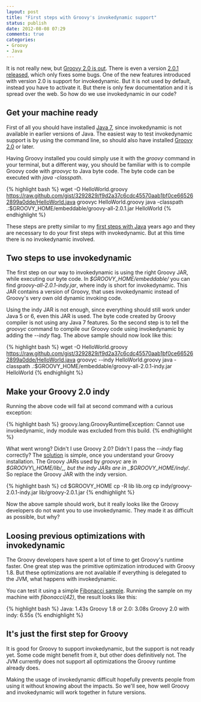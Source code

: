 ```yaml
---
layout: post
title: "First steps with Groovy's invokedynamic support"
status: publish
date: 2012-08-08 07:29
comments: true
categories:
- Groovy
- Java
---
```


It is not really new, but
[Groovy 2.0 is out](http://docs.codehaus.org/display/GROOVY/2012/06/28/Groovy+2.0+released).
There is even a version
[2.0.1 released](http://docs.codehaus.org/display/GROOVY/2012/06/28/Groovy+2.0+released),
which only fixes some bugs. One of the new features introduced with
version 2.0 is support for invokedynamic. But it is not used by
default, instead you have to activate it. But there is only few
documentation and it is spread over the web. So how do we use
invokedynamic in our code?

Get your machine ready
----------
First of all you should have installed
[Java 7](http://www.oracle.com/technetwork/java/javase/downloads/index.html),
since invokedynamic is not available in earlier versions of Java. The
easiest way to test invokedynamic support is by using the command
line, so should also have installed
[Groovy 2.0](http://groovy.codehaus.org/Download) or later.

Having Groovy installed you could simply use it with the _groovy_
command in your terminal, but a different way, you should be familiar
with is to compile Groovy code with _groovyc_ to Java byte code. The
byte code can be executed with _java -classpath_.

{% highlight bash %}
wget -O HelloWorld.groovy https://raw.github.com/gist/3292829/f9d2a37c6cdc45570aab1bf0ce665262899a0dde/HelloWorld.java
groovyc HelloWorld.groovy
java -classpath .:$GROOVY_HOME/embeddable/groovy-all-2.0.1.jar HelloWorld
{% endhighlight %}

These steps are pretty similar to my
[first steps with Java](https://gist.github.com/3292829) years ago and
they are necessary to do your first steps with invokedynamic. But at
this time there is no invokedynamic involved.

Two steps to use invokedynamic
----------
The first step on our way to invokedynamic is using the right Groovy
JAR, while executing our byte code. In _$GROOVY\_HOME/embeddable/_ you
can find _groovy-all-2.0.1-indy.jar_, where indy is short for
invokedynamic. This JAR contains a version of Groovy, that uses
invokedynamic instead of Groovy's very own old dynamic invoking code.

Using the indy JAR is not enough, since everything should still work
under Java 5 or 6, even this JAR is used. The byte code created by
Groovy compiler is not using any Java 7 features. So the second step
is to tell the _groovyc_ command to compile our Groovy code using
invokedynamic by adding the _--indy_ flag. The above sample should now
look like this:

{% highlight bash %}
wget -O HelloWorld.groovy https://raw.github.com/gist/3292829/f9d2a37c6cdc45570aab1bf0ce665262899a0dde/HelloWorld.java
groovyc --indy HelloWorld.groovy
java -classpath .:$GROOVY_HOME/embeddable/groovy-all-2.0.1-indy.jar HelloWorld
{% endhighlight %}

Make your Groovy 2.0 indy
----------
Running the above code will fail at second command with a curious
exception:

{% highlight bash %}
groovy.lang.GroovyRuntimeException: Cannot use invokedynamic, indy module was excluded from this build.
{% endhighlight %}

What went wrong? Didn't I use Groovy 2.0? Didn't I pass the _--indy_
flag correctly? The
[solution](http://permalink.gmane.org/gmane.comp.lang.groovy.devel/26698)
is simple, once you understand your Groovy installation. The Groovy
JARs used by _groovyc_ are in _$GROOVY\_HOME/lib/_, but the indy JARs
are in _$GROOVY\_HOME/indy/_. So replace the Groovy JAR with the indy
version.

{% highlight bash %}
cd $GROOVY_HOME
cp -R lib lib.org
cp indy/groovy-2.0.1-indy.jar lib/groovy-2.0.1.jar
{% endhighlight %}

Now the above sample should work, but it really looks like the Groovy
developers do not want you to use invokedynamic. They made it as
difficult as possible, but why?

Loosing previous optimizations with invokedynamic
----------
The Groovy developers have spent a lot of time to get Groovy's runtime
faster. One great step was the primitive optimization introduced with
Groovy 1.8. But these optimizations are not available if everything is
delegated to the JVM, what happens with invokedynamic.

You can test it using a simple
[Fibonacci sample](https://gist.github.com/3293383). Running the
sample on my machine with _fibonacci(42)_, the result looks like this:

{% highlight bash %}
Java: 1.43s
Groovy 1.8 or 2.0: 3.08s
Groovy 2.0 with indy: 6.55s
{% endhighlight %}

It's just the first step for Groovy
----------
It is good for Groovy to support invokedynamic, but the support is not
ready yet. Some code might benefit from it, but other does
definitively not. The JVM currently does not support all optimizations
the Groovy runtime already does.

Making the usage of invokedynamic difficult hopefully prevents people
from using it without knowing about the impacts. So we'll see, how
well Groovy and invokedynamic will work together in future versions.
